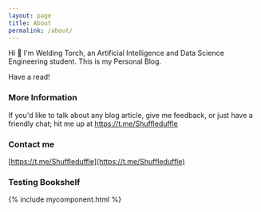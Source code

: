 ```yaml
---
layout: page
title: About
permalink: /about/
---
```


Hi 👋
I'm Welding Torch, an Artificial Intelligence and Data Science Engineering student.
This is my Personal Blog.

Have a read!

### More Information

If you'd like to talk about any blog article, give me feedback, or just have a friendly chat; hit me up at https://t.me/Shuffleduffle

### Contact me

[https://t.me/Shuffleduffle](https://t.me/Shuffleduffle)
<!-- [email@domain.com](mailto:email@domain.com) -->

### Testing Bookshelf

{% include mycomponent.html %}
